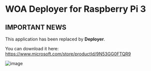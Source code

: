 ﻿# WOA Deployer for Raspberry Pi 3

## IMPORTANT NEWS
This application has been replaced by **Deployer**. 

You can download it here: https://www.microsoft.com/store/productId/9N53GG0FTQR9

![image](https://user-images.githubusercontent.com/3109851/148647612-2d61f65d-c462-4b2b-9f43-4492b8ea50cc.png)
